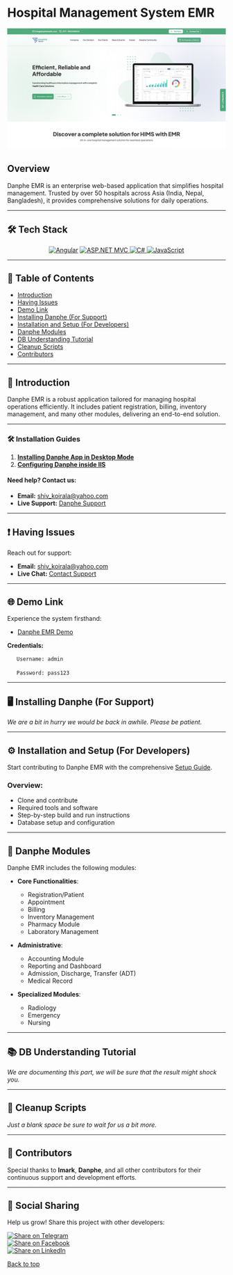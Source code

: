 <a name="top"></a>
# Hospital Management System EMR  

![Hospital Management System EMR](DANPHE.png)

## Overview  

Danphe EMR is an enterprise web-based application that simplifies hospital management. Trusted by over 50 hospitals across Asia (India, Nepal, Bangladesh), it provides comprehensive solutions for daily operations.  

---

## 🛠 Tech Stack  
<p align="center">
  <a href="https://angular.io/"><img src="https://img.shields.io/badge/Angular-DD0031?style=for-the-badge&logo=angular&logoColor=white" alt="Angular"></a>
  <a href="https://dotnet.microsoft.com/apps/aspnet"><img src="https://img.shields.io/badge/ASP.NET-512BD4?style=for-the-badge&logo=.net&logoColor=white" alt="ASP.NET MVC"> 
  </a>
  <a href="https://docs.microsoft.com/en-us/dotnet/csharp/"><img src="https://img.shields.io/badge/C%23-239120?style=for-the-badge&logo=c-sharp&logoColor=white" alt="C#">     </a>
  <a href="https://developer.mozilla.org/"><img src="https://img.shields.io/badge/JavaScript-F7DF1E?style=for-the-badge&logo=javascript&logoColor=black" alt="JavaScript"> 
  </a>
  </p>
  
---

## 📖 Table of Contents
- [Introduction](#-introduction)
- [Having Issues](#-having-issues)  
- [Demo Link](#-demo-link)  
- [Installing Danphe (For Support)](#-installing-danphe-for-support)
- [Installation and Setup (For Developers)](#-installation-and-setup-for-developers)  
- [Danphe Modules](#-danphe-modules)  
- [DB Understanding Tutorial](#-db-understanding-tutorial)  
- [Cleanup Scripts](#-cleanup-scripts)  
- [Contributors](#-contributors)  

---

## 📜 Introduction  

Danphe EMR is a robust application tailored for managing hospital operations efficiently. It includes patient registration, billing, inventory management, and many other modules, delivering an end-to-end solution.  

-----

### 🛠 Installation Guides  
1. **[Installing Danphe App in Desktop Mode](https://www.youtube.com/watch?v=lKORZmKG0sA)**  
2. **[Configuring Danphe inside IIS](https://www.youtube.com/watch?v=HmAAbFiPOKw)**  

#### Need help? Contact us:  
- **Email:** [shiv_koirala@yahoo.com](mailto:shiv_koirala@yahoo.com)  
- **Live Support:** [Danphe Support](https://www.ehospitalmanagementsystem.com/)  

---

## ❗️ Having Issues 
Reach out for support:  
- **Email:** [shiv_koirala@yahoo.com](mailto:shiv_koirala@yahoo.com)  
- **Live Chat:** [Contact Support](https://www.ehospitalmanagementsystem.com/)  

---

## 🌐 Demo Link

Experience the system firsthand:  
- [Danphe EMR Demo](http://202.51.74.168:302/)  

**Credentials:**  
```
   Username: admin

   Password: pass123
```
---

## 🖥 Installing Danphe (For Support)  

*We are a bit in hurry we would be back in awhile. Please be patient.*  

---

## ⚙ Installation and Setup (For Developers)  

Start contributing to Danphe EMR with the comprehensive [Setup Guide](https://opensource-emr.github.io/hospital-management-emr/#setup).  

### Overview:  
- Clone and contribute  
- Required tools and software  
- Step-by-step build and run instructions  
- Database setup and configuration  

---

## 📂 Danphe Modules  

Danphe EMR includes the following modules:  
- **Core Functionalities**:  
  - Registration/Patient  
  - Appointment  
  - Billing  
  - Inventory Management  
  - Pharmacy Module  
  - Laboratory Management  

- **Administrative**:  
  - Accounting Module  
  - Reporting and Dashboard  
  - Admission, Discharge, Transfer (ADT)  
  - Medical Record  

- **Specialized Modules**:  
  - Radiology  
  - Emergency  
  - Nursing  

---

## 📚 DB Understanding Tutorial  

*We are documenting this part, we will be sure that the result might shock you.*  

---

## 🧹 Cleanup Scripts  

*Just a blank space be sure to wait for us a bit more.*  

---

## 🤝 Contributors  

Special thanks to **Imark**, **Danphe**, and all other contributors for their continuous support and development efforts.  

---

## 🔗 Social Sharing  

Help us grow! Share this project with other developers:  

[![Share on Telegram](https://img.shields.io/badge/share-0088CC?logo=telegram&logoColor=white)](https://t.me/share/url?url=https://github.com/hospital-management-system-emr/hospital-management-system-emr-opensource/blob/master/README.md&text=Check%20out%20this%20project%20on%20GitHub)  
[![Share on Facebook](https://img.shields.io/badge/share-1877F2?logo=facebook&logoColor=white)](https://facebook.com/share/url?url=https://github.com/hospital-management-system-emr/hospital-management-system-emr-opensource/blob/master/README.md&text=Check%20out%20this%20project%20on%20GitHub)  
[![Share on LinkedIn](https://img.shields.io/badge/share-0077B5?logo=linkedin&logoColor=white)](https://linkedin.com/share/url?url=https://github.com/hospital-management-system-emr/hospital-management-system-emr-opensource/blob/master/README.md&text=Check%20out%20this%20project%20on%20GitHub)  

[Back to top](#top)
